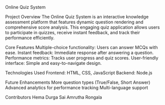 Online Quiz System

Project Overview
The Online Quiz System is an interactive knowledge assessment platform that features dynamic question rendering and comprehensive score analysis. This engaging quiz application allows users to participate in quizzes, receive instant feedback, and track their performance efficiently.

Core Features
Multiple-choice functionality: Users can answer MCQs with ease.
Instant feedback: Immediate response after answering a question.
Performance metrics: Tracks user progress and quiz scores.
User-friendly interface: Simple and easy-to-navigate design.

Technologies Used
Frontend: HTML, CSS, JavaScript
Backend: Node.js 


Future Enhancements
More question types (True/False, Short Answer)
Advanced analytics for performance tracking
Multi-language support


Contributors
Hema Durga Sai Amrutha Rongala
